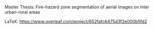 Master Thesis:
Fire-hazard zone segmentation of aerial images on inter urban-rural areas

LaTeX: https://www.overleaf.com/project/652fafc6475d3f2e000b5fd2
